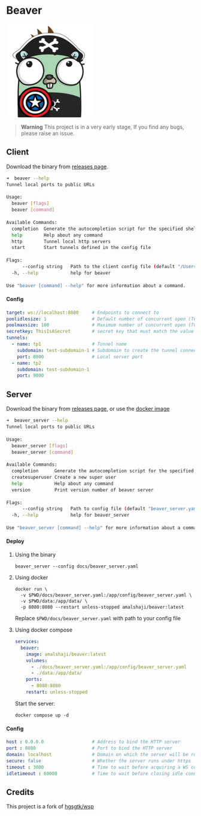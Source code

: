 # Beaver

<img src="docs/beaver.png" height="250px">

> **Warning**
> This project is in a very early stage, If you find any bugs, please raise an issue.

## Client

Download the binary from [releases page](https://github.com/amalshaji/beaver/releases).

```bash
➜  beaver --help
Tunnel local ports to public URLs

Usage:
  beaver [flags]
  beaver [command]

Available Commands:
  completion  Generate the autocompletion script for the specified shell
  help        Help about any command
  http        Tunnel local http servers
  start       Start tunnels defined in the config file

Flags:
      --config string   Path to the client config file (default "/Users/amalshaji/.beaver/beaver_client.yaml")
  -h, --help            help for beaver

Use "beaver [command] --help" for more information about a command.
```

#### Config

```yaml
target: ws://localhost:8080     # Endpoints to connect to
poolidlesize: 1                 # Default number of concurrent open (TCP) connections to keep idle per WSP server
poolmaxsize: 100                # Maximum number of concurrent open (TCP) connections per WSP server
secretkey: ThisIsASecret        # secret key that must match the value set in servers configuration
tunnels:
  - name: tp1                   # Tunnel name
    subdomain: test-subdomain-1 # Subdomain to create the tunnel connection at (optional)
    port: 8000                  # Local server port
  - name: tp2
    subdomain: test-subdomain-1
    port: 9000
```

## Server

Download the binary from [releases page](https://github.com/amalshaji/beaver/releases), or use the [docker image](https://hub.docker.com/r/amalshaji/beaver)

```bash
➜  beaver_server --help
Tunnel local ports to public URLs

Usage:
  beaver_server [flags]
  beaver_server [command]

Available Commands:
  completion      Generate the autocompletion script for the specified shell
  createsuperuser Create a new super user
  help            Help about any command
  version         Print version number of beaver server

Flags:
      --config string   Path to config file (default "beaver_server.yaml")
  -h, --help            help for beaver_server

Use "beaver_server [command] --help" for more information about a command.
```

#### Deploy

1. Using the binary

    ```shell
    beaver_server --config docs/beaver_server.yaml
    ```

1. Using docker

    ```shell
    docker run \
      -v $PWD/docs/beaver_server.yaml:/app/config/beaver_server.yaml \
      -v $PWD/data:/app/data/ \
      -p 8080:8080 --restart unless-stopped amalshaji/beaver:latest
    ```

    Replace `$PWD/docs/beaver_server.yaml` with path to your config file

1. Using docker compose

    ```yaml
    services:
      beaver:
        image: amalshaji/beaver:latest
        volumes:
          - ./docs/beaver_server.yaml:/app/config/beaver_server.yaml
          - ./data:/app/data/
        ports:
          - 8080:8080
        restart: unless-stopped
    ```

    Start the server:

    ```shell
    docker compose up -d
    ```

#### Config

```yaml
host : 0.0.0.0                  # Address to bind the HTTP server
port : 8080                     # Port to bind the HTTP server
domain: localhost               # Domain on which the server will be running (eg: tunnel.example.com)            
secure: false                   # Whether the server runs under https
timeout : 3000                  # Time to wait before acquiring a WS connection to forward the request (milliseconds)
idletimeout : 60000             # Time to wait before closing idle connection when there is enough idle connections (milliseconds)
```

## Credits

This project is a fork of [hgsgtk/wsp](https://github.com/hgsgtk/wsp)
